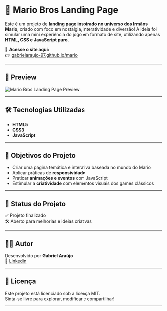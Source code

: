 # 🍄 Mario Bros Landing Page

Este é um projeto de **landing page inspirado no universo dos Irmãos Mario**, criado com foco em nostalgia, interatividade e diversão! A ideia foi simular uma mini experiência do jogo em formato de site, utilizando apenas **HTML, CSS e JavaScript puro**.

🔗 **Acesse o site aqui:**  
👉 [gabrielaraujo-97.github.io/mario](https://gabrielaraujo-97.github.io/mario)

---

## 📸 Preview

![Mario Bros Landing Page Preview](https://media.discordapp.net/attachments/1329249192786526371/1362983562097197147/Design_sem_nome_1_1.png?ex=680460dc&is=68030f5c&hm=c5bbfdaa57b9a4270ba48e9da1302657608c6c8327ac1357dad81a541de26eb9&=&format=webp&quality=lossless)  

---

## 🛠 Tecnologias Utilizadas

- **HTML5**
- **CSS3**
- **JavaScript**

---

## 🎯 Objetivos do Projeto

- Criar uma página temática e interativa baseada no mundo do Mario  
- Aplicar práticas de **responsividade**  
- Praticar **animações e eventos** com JavaScript  
- Estimular a **criatividade** com elementos visuais dos games clássicos

---

## 🚧 Status do Projeto

✅ Projeto finalizado  
🛠 Aberto para melhorias e ideias criativas

---

## 🙋‍♂️ Autor

Desenvolvido por **Gabriel Araújo**  
🔗 [Linkedin](https://www.linkedin.com/in/gabrielbaraujo/)

---

## 📌 Licença

Este projeto está licenciado sob a licença MIT.  
Sinta-se livre para explorar, modificar e compartilhar!

---
